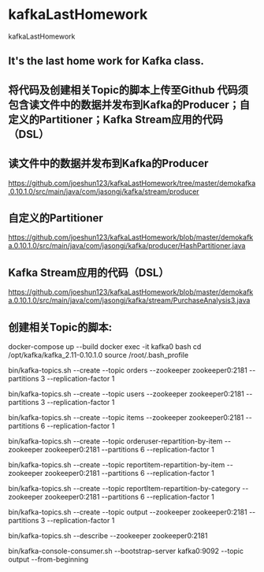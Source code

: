 # kafkaLastHomework
kafkaLastHomework

It's the last home work for Kafka class.
------------------------------------------
将代码及创建相关Topic的脚本上传至Github
代码须包含读文件中的数据并发布到Kafka的Producer；自定义的Partitioner；Kafka Stream应用的代码（DSL）
------------------------------------------

读文件中的数据并发布到Kafka的Producer
------------------------------------------
https://github.com/joeshun123/kafkaLastHomework/tree/master/demokafka.0.10.1.0/src/main/java/com/jasongj/kafka/stream/producer

自定义的Partitioner
------------------------------------------
https://github.com/joeshun123/kafkaLastHomework/blob/master/demokafka.0.10.1.0/src/main/java/com/jasongj/kafka/producer/HashPartitioner.java

Kafka Stream应用的代码（DSL）
------------------------------------------
https://github.com/joeshun123/kafkaLastHomework/blob/master/demokafka.0.10.1.0/src/main/java/com/jasongj/kafka/stream/PurchaseAnalysis3.java

创建相关Topic的脚本:
------------------------------------------
docker-compose up --build
docker exec -it kafka0 bash
cd /opt/kafka/kafka_2.11-0.10.1.0
source /root/.bash_profile

bin/kafka-topics.sh --create --topic orders --zookeeper zookeeper0:2181 --partitions 3 --replication-factor 1

bin/kafka-topics.sh --create --topic users --zookeeper zookeeper0:2181 --partitions 3 --replication-factor 1

bin/kafka-topics.sh --create --topic items --zookeeper zookeeper0:2181 --partitions 6 --replication-factor 1

bin/kafka-topics.sh --create --topic orderuser-repartition-by-item --zookeeper zookeeper0:2181 --partitions 6 --replication-factor 1

bin/kafka-topics.sh --create --topic reportitem-repartition-by-item --zookeeper zookeeper0:2181 --partitions 6 --replication-factor 1

bin/kafka-topics.sh --create --topic reportItem-repartition-by-category --zookeeper zookeeper0:2181 --partitions 6 --replication-factor 1

bin/kafka-topics.sh --create --topic output --zookeeper zookeeper0:2181 --partitions 3 --replication-factor 1

bin/kafka-topics.sh --describe --zookeeper zookeeper0:2181

bin/kafka-console-consumer.sh --bootstrap-server kafka0:9092 --topic output --from-beginning

